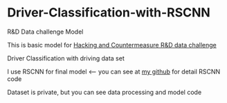 # Driver-Classification-with-RSCNN
R&amp;D Data challenge Model 

This is basic model for [Hacking and Countermeasure R&D data challenge](http://datachallenge.kr/challenge18/vehicle/introduction/)

Driver Classification with driving data set

I use RSCNN for final model  <-- you can see at [my github](https://github.com/zero-cola/Posco-AI-Challenge-2018) for detail RSCNN code

Dataset is private, but you can see data processing and model code

